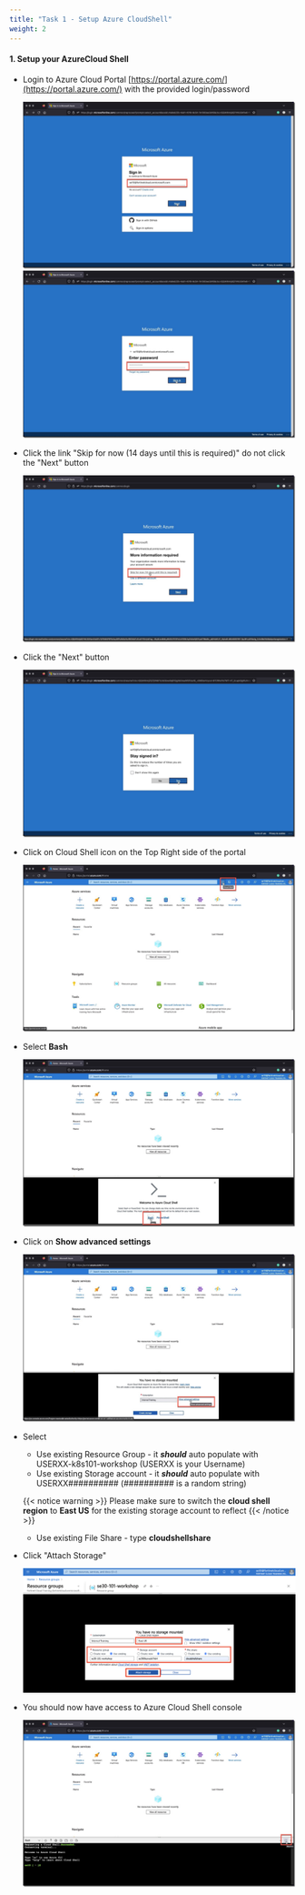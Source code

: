 ```yaml
---
title: "Task 1 - Setup Azure CloudShell"
weight: 2
---
```




#### 1. **Setup your AzureCloud Shell**

* Login to Azure Cloud Portal [https://portal.azure.com/](https://portal.azure.com/) with the provided login/password

    ![cloudshell1](../images/cloudshell-01.jpg)
    ![cloudshell2](../images/cloudshell-02.jpg)

* Click the link "Skip for now (14 days until this is required)" do not click the "Next" button

    ![cloudshell3](../images/cloudshell-03.jpg)

* Click the "Next" button

    ![cloudshell4](../images/cloudshell-04.jpg)

* Click on Cloud Shell icon on the Top Right side of the portal

    ![cloudshell5](../images/cloudshell-05.jpg)

* Select **Bash**

    ![cloudshell6](../images/cloudshell-06.jpg)

* Click on **Show advanced settings**

    ![cloudshell7](../images/cloudshell-07.jpg)
* Select
  * Use existing Resource Group  - it ***should*** auto populate with USERXX-k8s101-workshop (USERXX is your Username)
  * Use existing Storage account - it ***should*** auto populate with USERXX########## (########## is a random string) 

  {{< notice warning >}} Please make sure to switch the **cloud shell region** to **East US** for the existing storage account to reflect
  {{< /notice >}}  

  * Use existing File Share  - type **cloudshellshare** 

* Click "Attach Storage"

    ![cloudshell8](../images/cloudshell-08.png)

* You should now have access to Azure Cloud Shell console

    ![cloudshell9](../images/cloudshell-09.jpg)